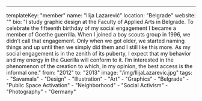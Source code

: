 ---
  templateKey: "member"
  name: "Ilija Lazarević"
  location: "Belgrade"
  website: ""
  bio: "I study graphic design at the Faculty of Applied Arts in Belgrade. To celebrate the fifteenth birthday of my social engagement I became a member of Goethe guerrilla. When I joined a boy scouts group in 1996, we didn’t call that engagement. Only when we got older, we started naming things and up until then we simply did them and I still like this more. As my social engagement is in the zenith of its puberty, I expect that my behavior and my energy in the Guerilla will conform to it. I’m interested in the phenomenon of the creation to which, in my opinion, the best access is the informal one."
  from: "2012"
  to: "2013"
  image: "/img/IlijaLazarevic.jpg"
  tags: 
    - "Savamala"
    - "Design"
    - "Illustration"
    - "Art"
    - "Graphics"
    - "Belgrade"
    - "Public Space Activation"
    - "Neighborhood"
    - "Social Activism"
    - "Photography"
    - "Germany"
